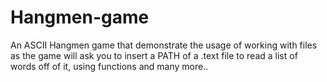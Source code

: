 # Hangmen-game
An ASCII Hangmen game that demonstrate the usage of working with files as the game will ask you to insert a PATH of a .text
file to read a list of words off of it, using functions and many more..
